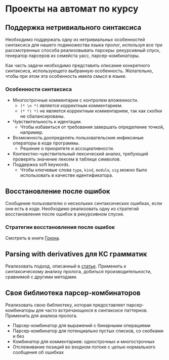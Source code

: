 # Проекты на автомат по курсу

## Поддержка нетривиального синтаксиса

Необходимо поддержать одну из нетривиальных особенностей синтаксиса для нашего подмножества языка пролог, используя все три рассмотренных способа реализовывать парсеры: рекурсивный спуск, генератор парсеров из семейста yacc, парсер-комбинаторы.

Как часть задачи необходимо представить описание конкретного синтаксиса, использующего выбранную особенность.
Желательно, чтобы при этом эта особенность имела смысл в языке.

### Особенности синтаксиса

* Многострочные комментарии с контролем вложенности.
  * `(* \n *)` является корректным комментарием.
  * `(* *) *)` не является корректным комментарием, так как скобки не сбалансированы.
* Чувствительность к идентации.
  * Чтобы избавиться от требования завершать определение точкой, например.
* Возможность доопределять пользовательские инфиксиные операторы в коде программы.
  * Решение о приоритете и ассоциативности.
* Контекстно-чувствительный лексический анализ, требующий проверять значение лексем в таблице символов.
* Поддержка soft keywords.
  * Чтобы ключевые слова `type`, `kind`, `module`, `sig` можно было использовать в качестве идентификатора.

## Восстановление после ошибок

Сообщение пользователю о нескольких синтаксических ошибках, если они есть в коде.
Необходимо реализовать одну из стратегий восстановления после ошибок в рекурсивном спуске.

### Стратегии восстановления после ошибок

Смотреть в книге [Грюна](https://drive.google.com/file/d/0B1qy19bcYcDGdXgzaEZrMlNLSms/view?usp=sharing).

## Parsing with derivatives для КС грамматик

Реализовать подход, описанный в [статье](http://citeseerx.ist.psu.edu/viewdoc/download;jsessionid=1F392633CCDD08E6683FD09388139480?doi=10.1.1.471.5840&rep=rep1&type=pdf).
Применить к синтаксическому анализу пролога, добиться производительности, сравнимой с другими методами.

## Своя библиотека парсер-комбинаторов

Реализовать свою библиотеку, которая предоставляет парсер-комбинаторы для часто встречающихся в синтаксисе паттернов.
Применить для анализа пролога.

* Парсер-комбинатор для выражений с бинарными операциями
* Парсер-комбинатор для потенциально пустых списков, со скобками и без
* Комбинатор для комментариев: однострочных и многострочных
* Отслеживание позиций во входном потоке с целью нормального сообщения об ошибках